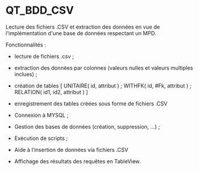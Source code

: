 # QT_BDD_CSV

Lecture des fichiers .CSV et extraction des données en vue de l'implémentation d'une base de données respectant un MPD.

Fonctionnalités : 
- lecture de fichiers .csv ;
- extraction des données par colonnes (valeurs nulles et valeurs multiples inclues) ;
- création de tables [ UNITAIRE( id, attribut ) ; WITHFK( id, #Fk, attribut ) ; RELATION( id1,  id2, attribut ) ]
- enregistrement des tables créées sous forme de fichiers .CSV

- Connexion à MYSQL ; 
- Gestion des bases de données (création, suppression, …) ;
- Exécution de scripts ; 
- Aide à l’insertion de données via fichiers .CSV
- Affichage des résultats des requêtes en TableView.


